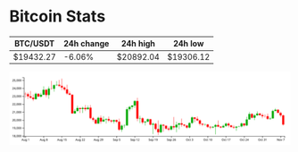 # Bitcoin Stats

BTC/USDT|24h change|24h high|24h low|
|---|---|---|---|
|$19432.27|-6.06%|$20892.04|$19306.12|

<img src="./chart.svg">
